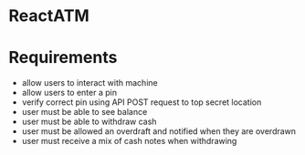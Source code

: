 # ReactATM

# Requirements

- allow users to interact with machine
- allow users to enter a pin
- verify correct pin using API POST request to top secret location
- user must be able to see balance
- user must be able to withdraw cash
- user must be allowed an overdraft and notified when they are overdrawn
- user must receive a mix of cash notes when withdrawing

